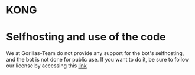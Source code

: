 # KONG

# Selfhosting and use of the code

We at Gorillas-Team do not provide any support for the bot's selfhosting, and the bot is not done for public use. If you want to do it, be sure to follow our license by accessing this [link](https://github.com/Gorillas-Team/Codya/blob/main/LICENSE)
